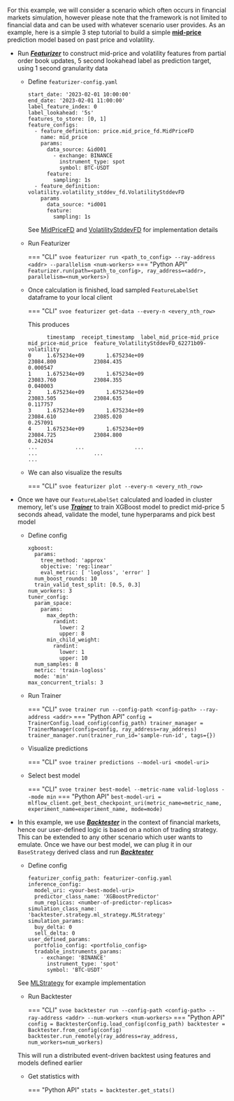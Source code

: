 For this example, we will consider a scenario which often occurs in financial markets simulation, however please note that the framework is not limited to financial data and can be used with whatever scenario user provides.
As an example, here is a simple 3 step tutorial to build a simple **[mid-price](https://en.wikipedia.org/wiki/Mid_price)** prediction model based on past price and volatility. 

- Run ***[Featurizer](https://anovv.github.io/svoe/featurizer-overview/)*** to construct mid-price and volatility features from partial order book updates, 5 second lookahead label as prediction target, using 1 second granularity data 
    - Define `featurizer-config.yaml`
      ```
      start_date: '2023-02-01 10:00:00'
      end_date: '2023-02-01 11:00:00'
      label_feature_index: 0
      label_lookahead: '5s'
      features_to_store: [0, 1]
      feature_configs:
        - feature_definition: price.mid_price_fd.MidPriceFD
          name: mid_price
          params:
            data_source: &id001
              - exchange: BINANCE
                instrument_type: spot
                symbol: BTC-USDT
            feature:
              sampling: 1s
        - feature_definition: volatility.volatility_stddev_fd.VolatilityStddevFD
          params
            data_source: *id001
            feature:
              sampling: 1s
      ```
      See [MidPriceFD](https://github.com/anovv/svoe/blob/main/svoe/featurizer/features/definitions/price/mid_price_fd/mid_price_fd.py) and [VolatilityStddevFD](https://github.com/anovv/svoe/blob/main/svoe/featurizer/features/definitions/volatility/volatility_stddev_fd/volatility_stddev_fd.py) for implementation details
    - Run Featurizer
     
        === "CLI"
            ```
            svoe featurizer run <path_to_config> --ray-address <addr> --parallelism <num-workers>
            ```
        === "Python API"
            ```
            Featurizer.run(path=<path_to_config>, ray_address=<addr>, parallelism=<num_workers>)
            ```
  
    - Once calculation is finished, load sampled ```FeatureLabelSet``` dataframe to your local client
        
        === "CLI"
            ```
            svoe featurizer get-data --every-n <every_nth_row>
            ```
        
        This produces
      ```
            timestamp  receipt_timestamp  label_mid_price-mid_price  mid_price-mid_price  feature_VolatilityStddevFD_62271b09-volatility
      0     1.675234e+09       1.675234e+09                  23084.800            23084.435                                        0.000547
      1     1.675234e+09       1.675234e+09                  23083.760            23084.355                                        0.040003
      2     1.675234e+09       1.675234e+09                  23083.505            23084.635                                        0.117757
      3     1.675234e+09       1.675234e+09                  23084.610            23085.020                                        0.257091
      4     1.675234e+09       1.675234e+09                  23084.725            23084.800                                        0.242034
      ...            ...                ...                        ...                  ...                                             ...
      ```
      
    - We can also visualize the results
        
        === "CLI"
            ```
            svoe featurizer plot --every-n <every_nth_row>
            ```
  
- Once we have our ```FeatureLabelSet``` calculated and loaded in cluster memory, let's use ***[Trainer](https://anovv.github.io/svoe/trainer-overview/)*** to train XGBoost model to predict mid-price 5 seconds ahead, validate the model, tune hyperparams and pick best model
    - Define config
        ```
        xgboost:
          params:
            tree_method: 'approx'
            objective: 'reg:linear'
            eval_metric: [ 'logloss', 'error' ]
          num_boost_rounds: 10
          train_valid_test_split: [0.5, 0.3]
        num_workers: 3
        tuner_config:
          param_space:
            params:
              max_depth:
                randint:
                  lower: 2
                  upper: 8
              min_child_weight:
                randint:
                  lower: 1
                  upper: 10
          num_samples: 8
          metric: 'train-logloss'
          mode: 'min'
        max_concurrent_trials: 3
        ```
    - Run Trainer
  
        === "CLI"
            ```
            svoe trainer run --config-path <config-path> --ray-address <addr>
            ```
        === "Python API"
            ```
            config = TrainerConfig.load_config(config_path)
            trainer_manager = TrainerManager(config=config, ray_address=ray_address)
            trainer_manager.run(trainer_run_id='sample-run-id', tags={})
            ```
  
    - Visualize predictions
        
        === "CLI"
            ```
            svoe trainer predictions --model-uri <model-uri>
            ```

    - Select best model

        === "CLI"
            ```
            svoe trainer best-model --metric-name valid-logloss --mode min
            ```
        === "Python API"
            ```
            best-model-uri = mlflow_client.get_best_checkpoint_uri(metric_name=metric_name, experiment_name=experiment_name, mode=mode)
            ```

- In this example, we use ***[Backtester](https://anovv.github.io/svoe/backtester-overview/)*** in the context of financial markets, hence our user-defined logic is based on a notion of trading strategy. This can be extended to any other scenario which user wants to emulate. Once we have our best model, we can plug it in our ```BaseStrategy``` derived class and run ***[Backtester](https://anovv.github.io/svoe/backtester-overview/)***
    - Define config
      ```
      featurizer_config_path: featurizer-config.yaml
      inference_config:
        model_uri: <your-best-model-uri>
        predictor_class_name: 'XGBoostPredictor'
        num_replicas: <number-of-predictor-replicas> 
      simulation_class_name: 'backtester.strategy.ml_strategy.MLStrategy'
      simulation_params:
        buy_delta: 0
        sell_delta: 0
      user_defined_params:
        portfolio_config: <portfolio_config>
        tradable_instruments_params:
          - exchange: 'BINANCE'
            instrument_type: 'spot'
            symbol: 'BTC-USDT'
      ```
    See [MLStrategy](https://github.com/anovv/svoe/blob/main/svoe/backtester/strategy/ml_strategy.py) for example implementation
   
    - Run Backtester
        
        === "CLI"
            ```
            svoe backtester run --config-path <config-path> --ray-address <addr> --num-workers <num-workers>
            ```
        === "Python API"
            ```
            config = BacktesterConfig.load_config(config_path)
            backtester = Backtester.from_config(config)
            backtester.run_remotely(ray_address=ray_address, num_workers=num_workers)
            ```

    This will run a distributed event-driven backtest using features and models defined earlier

    - Get statistics with 
  
        === "Python API"
            ```
            stats = backtester.get_stats()
            ```
